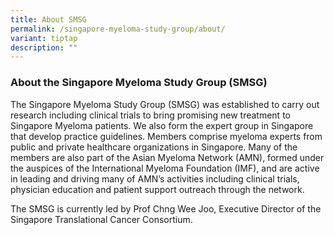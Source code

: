 ```yaml
---
title: About SMSG
permalink: /singapore-myeloma-study-group/about/
variant: tiptap
description: ""
---
```

<h3><strong>About the Singapore Myeloma Study Group (SMSG)</strong></h3>
<p>The Singapore Myeloma Study Group (SMSG) was established to carry out
research including clinical trials to bring promising new treatment to
Singapore Myeloma patients. We also form the expert group in Singapore
that develop practice guidelines. Members comprise myeloma experts from
public and private healthcare organizations in Singapore. Many of the members
are also part of the Asian Myeloma Network (AMN), formed under the auspices
of the International Myeloma Foundation (IMF), and are active in leading
and driving many of AMN’s activities including clinical trials, physician
education and patient support outreach through the network.</p>
<p>The SMSG is currently led by Prof Chng Wee Joo, Executive Director of
the Singapore Translational Cancer Consortium.</p>